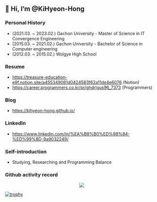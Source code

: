 ## 👋 Hi, I’m @KiHyeon-Hong

### Personal History

- (2021.03. ~ 2023.02.) Gachon University - Master of Science in IT Convergence Engineering
- (2015.03. ~ 2021.02.) Gachon University - Bachelor of Science in Computer engineering
- (2012.03. ~ 2015.02.) Wolgye High School


### Resume

- https://treasure-education-e9f.notion.site/a455349081d0424583f62a11de4e6076 (Notion)
- https://career.programmers.co.kr/pr/ghdrlgus96_7373 (Programmers)

### Blog

- https://kihyeon-hong.github.io/


### LinkedIn

- https://www.linkedin.com/in/%EA%B8%B0%ED%98%84-%ED%99%8D-9a9032249/


### Self-introduction
- Studying, Researching and Programming Balance


### Github activity record
<p align="center">
  <a href="https://github.com/anuraghazra/github-readme-stats">
    <img align="center" src="https://github-readme-stats.vercel.app/api?username=KiHyeon-Hong&count_private=true&show_icons=true" />
  </a>
</p>


[![trophy](https://github-profile-trophy.vercel.app/?username=KiHyeon-Hong&margin-w=10&margin-h=10&no-frame=true&no-bg=true&row=1&column=8)](https://github.com/ryo-ma/github-profile-trophy)

<!--
<p align="center">
    <img src="https://img.shields.io/badge/-Python-000000?style=flat&logo=Python&logoColor=white">
    <img src="https://img.shields.io/badge/-Node.js-000000?style=flat&logo=Node.js&logoColor=white">
    <img src="https://img.shields.io/badge/-C-000000?style=flat&logo=C&logoColor=white">
    <img src="https://img.shields.io/badge/-JavaScript-000000?style=flat&logo=Javascript&logoColor=white">
</p>
-->

